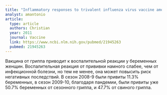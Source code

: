 ```yaml
---
title: "Inflammatory responses to trivalent influenza virus vaccine among pregnant women"
analyst: amantonio
article:
  type: article
  authors: Christian
  year: 2011
  journal: Vaccine
  link: https://www.ncbi.nlm.nih.gov/pubmed/21945263
  pubmed: 21945263
---
```


Вакцина от гриппа приводит к воспалительной реакции у беременных женщин. Воспалительная реакция от прививки намного слабее, чем от инфекционной болезни, но тем не менее, она может повысить риск негативных последствий.
В сезон 2008-9 были привиты 11.3% беременных, в сезон 2009-10, благодаря пандемии, были привиты уже 50.7% беременных от сезонного гриппа, и 47.7% от свиного гриппа.

